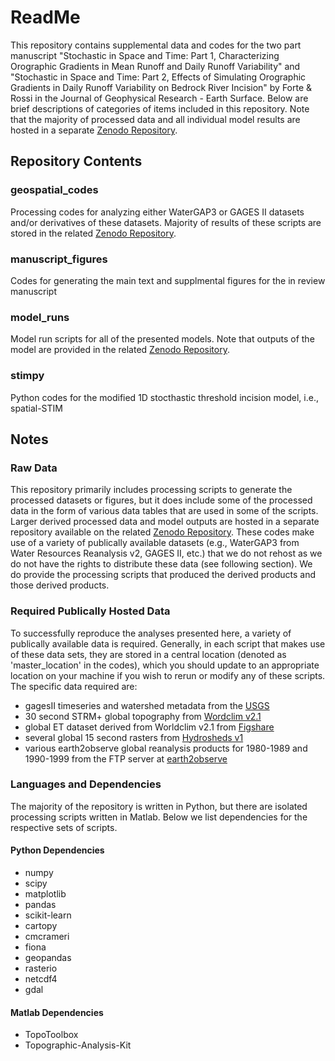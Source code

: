 # ReadMe #

This repository contains supplemental data and codes for the two part manuscript "Stochastic in Space and Time: Part 1, Characterizing Orographic Gradients in Mean Runoff and Daily Runoff Variability" and "Stochastic in Space and Time: Part 2, Effects of Simulating Orographic Gradients in Daily Runoff Variability on Bedrock River Incision" by Forte & Rossi in the Journal of Geophysical Research - Earth Surface. Below are brief descriptions of categories of items included in this repository. Note that the majority of processed data and all individual model results are hosted in a separate [Zenodo Repository](https://doi.org/10.5281/zenodo.10407347).

## Repository Contents
### geospatial_codes
Processing codes for analyzing either WaterGAP3 or GAGES II datasets and/or derivatives of these datasets. Majority of results of these scripts are stored in the related [Zenodo Repository](https://doi.org/10.5281/zenodo.10407347).
### manuscript_figures
Codes for generating the main text and supplmental figures for the in review manuscript
### model_runs
Model run scripts for all of the presented models. Note that outputs of the model are provided in the related [Zenodo Repository](https://doi.org/10.5281/zenodo.10407347).
### stimpy
Python codes for the modified 1D stocthastic threshold incision model, i.e., spatial-STIM

## Notes
### Raw Data
This repository primarily includes processing scripts to generate the processed datasets or figures, but it does include some of the processed data in the form of various data tables that are used in some of the scripts. Larger derived processed data and model outputs are hosted in a separate repository available on the related [Zenodo Repository](https://doi.org/10.5281/zenodo.10407347). These codes make use of a variety of publically available datasets (e.g., WaterGAP3 from Water Resources Reanalysis v2, GAGES II, etc.) that we do not rehost as we do not have the rights to distribute these data (see following section). We do provide the processing scripts that produced the derived products and those derived products.
### Required Publically Hosted Data
To successfully reproduce the analyses presented here, a variety of publically available data is required. Generally, in each script that makes use of these data sets, they are stored in a central location (denoted as 'master_location' in the codes), which you should update to an appropriate location on your machine if you wish to rerun or modify any of these scripts. The specific data required are:
* gagesII timeseries and watershed metadata from the [USGS](https://cmerwebmap.cr.usgs.gov/catalog/item/5788f619e4b0d27deb389055)
* 30 second STRM+ global topography from [Wordclim v2.1](https://www.worldclim.org/data/worldclim21.html)
* global ET dataset derived from Worldclim v2.1 from [Figshare](https://figshare.com/articles/dataset/Global_Aridity_Index_and_Potential_Evapotranspiration_ET0_Climate_Database_v2/7504448/4)
* several global 15 second rasters from [Hydrosheds v1](https://www.hydrosheds.org/hydrosheds-core-downloads)
* various earth2observe global reanalysis products for 1980-1989 and 1990-1999 from the FTP server at [earth2observe](http://www.earth2observe.eu/)
### Languages and Dependencies
The majority of the repository is written in Python, but there are isolated processing scripts written in Matlab. Below we list dependencies for the respective sets of scripts.
#### Python Dependencies
* numpy
* scipy
* matplotlib
* pandas
* scikit-learn
* cartopy
* cmcrameri
* fiona
* geopandas
* rasterio
* netcdf4
* gdal
#### Matlab Dependencies
* TopoToolbox
* Topographic-Analysis-Kit
